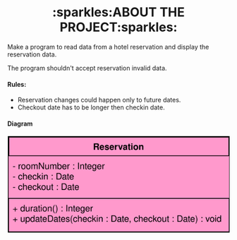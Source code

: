 <h1 align="center">
 :sparkles:ABOUT THE PROJECT:sparkles:
</h1>

Make a program to read data from a hotel reservation and 
display the reservation data.

The program shouldn't accept reservation invalid data.

#### Rules:

- Reservation changes could happen only to future dates.
- Checkout date has to be longer then checkin date.

#### Diagram
<h4 align="center">
<img src="./assets/reservationDiagram.svg">
</h4>